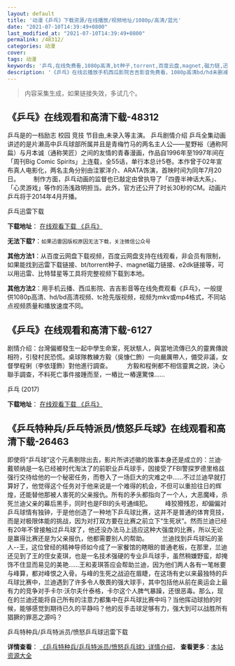 ```yaml
---
layout: default
title: '动漫《乒乓》下载资源/在线播放/视频地址/1080p/高清/蓝光'
date: "2021-07-10T14:39:49+0800"
last_modified_at: "2021-07-10T14:39:49+0800"
permalink: /48312/
categories: 动漫
cover:
tags: 动漫
keywords: '乒乓,在线免费看,1080p高清,bt种子,torrent,百度云盘,magnet,磁力链,迅雷下载资源'
description: '《乒乓》在线云播放手机西瓜影院吉吉影音免费看，1080p高清bd/hd未删减完整版和tc抢先枪版，mkv/mp4格式，附带bt/torrent种子、magnet/磁力链、百度云盘、网盘资源迅雷下载链接'
---
```


>内容采集生成，如果链接失效，多试几个。


## 《乒乓》在线观看和高清下载-48312

乒乓是的一档励志 校园 竞技 节目由,未录入等主演。 乒乓剧情介绍 乒乓全集动画讲述的是片濑高中乒乓球部所属并且是青梅竹马的两名主人公——星野裕（通称阿扁）与月本诚（通称笑匠）之间的友情的青春漫画，作品自1996年至1997年间在「周刊Big Comic Spirits」上连载，全55话，单行本总计5卷。本作曾于02年宣布真人电影化，两名主角分别由洼冢洋介、ARATA饰演，首映时间为同年7月20日。 　　制作方面，乒乓动画的监督也已敲定由曾执导了「四畳半神话大系」、「心灵游戏」等作的汤浅政明担当。此外，官方还公开了时长30秒的CM。动画片乒乓将于2014年4月开播。</p>


乒乓迅雷下载

**下载地址**： [在线观看下载 《乒乓》](https://www.993dy.com//vod-detail-id-5326.html) 


**无法下载?**：`如果迅雷因版权原因无法下载，关注微信公众号 `

**其他方法1**：从百度云网盘下载视频，百度云网盘支持在线观看，非会员有限制，如果能找到迅雷下载链接、bt/torrent种子、magnet磁力链接、e2dk链接等，可以用迅雷、比特彗星等工具将完整视频下载到本地。

**其他方法2**：用手机云播、西瓜影院、吉吉影音等在线免费观看《乒乓》，一般提供1080p高清、hd/bd高清视频、tc抢先版视频，视频为mkv或mp4格式，不同站点视频质量和播放速度不同。


## 《乒乓》在线观看和高清下载-6127

剧情介绍：台灣偏鄉發生一起中學生命案，死狀駭人，與當地流傳已久的靈異傳說相符，引發村民恐慌。桌球隊教練方毅（吳慷仁飾）一向嚴厲帶人，備受非議，女督學程俐（李依瑾飾）對他進行調查。  　　方毅和程俐都不相信靈異之說，決心聯手調查，不料死亡事件接踵而至，一樁比一樁還驚悚......


乒乓 (2017)

**下载地址**： [在线观看下载 《乒乓》](https://www.btbtdy.me/btdy/dy15320.html) 


## 《乒乓特种兵/乒乓特派员/愤怒乒乓球》在线观看和高清下载-26463

即使将&ldquo;乒乓球&rdquo;这个元素剔除出去，影片所讲述徽的故事本身还是成立的：兰迪·戴顿纳是一名已经被时代淘汰了的前职业乒乓球手，因接受了FBI警探罗德里格兹强行交待给他的一个秘密任务，而卷入了一场巨大的灾难之中……不过兰迪早就打算好了，他觉得这个任务对于他来说是一个难得的机会，不但可以重拾往日的辉煌，还能替他那被人害死的父亲报仇。所有的矛头都指向了一个人，大恶魔峰，杀死兰迪父亲的幕后黑手，同时也是FBI的头号通缉犯。 　　峰狡猾残忍，却偏偏对乒乓球情有独钟，于是他创造了一种地下乒乓球比赛，这并不是普通的体育竞技，而是对极限体能的挑战，因为对打双方要在比赛之前立下&ldquo;生死状&rdquo;。然而兰迪已经有20年不曾接触过乒乓球了，他还没办法马上适应这种大强度的比赛，所以无论是赢得比赛还是为父亲报仇，他都需要别人的帮助。 　　兰迪找到乒乓球坛的圣人--王，这位曾经的精神导师如今成了一家餐馆的瞎眼的普通老板，在那里，兰迪还见到了王的侄女麦琪，也是一名技术强硬的专业乒乓球手，虽然稍嫌野蛮，却掩饰不住显而易见的美艳……王和麦琪答应会帮助兰迪，因为他们两人各有一笔帐要与峰算，都对峰恨之入骨。与峰的生死之战迫在眉睫，在这场有史以来最独特的乒乓球比赛中，兰迪遇到了许多令人敬畏的强大球手，其中包括他从前在奥运会上最有力的竞争对手卡尔&middot;沃尔夫什泰格，卡尔这个人脾气暴躁，还很恶毒。那么，现在的兰迪还能将自己所有的注意力都集中在乒乓球比赛中吗？当他挥动球拍的时候，能够感觉到期待已久的平静吗？他的反手击球足够有力，强大到可以战胜所有猖獗的罪恶之源吗？


乒乓特种兵/乒乓特派员/愤怒乒乓球迅雷下载

**详情查看**： [《乒乓特种兵/乒乓特派员/愤怒乒乓球》详情介绍](/movie/26463/)， **查看更多**：[本站资源大全](/movie/t/all/)

